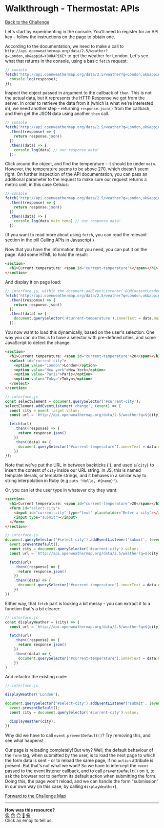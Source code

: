 # Walkthrough - Thermostat: APIs

[Back to the Challenge](../apis.md)

Let's start by experimenting in the console.  You'll need to register for an API key - follow the instructions on the page to obtain one.

According to the documentation, we need to make a call to `http://api.openweathermap.org/data/2.5/weather?q=London,uk&appid=YOURAPIKEY` to get the weather for London. Let's see what that returns in the console, using a basic `fetch` request:

```javascript
// console
fetch('http://api.openweathermap.org/data/2.5/weather?q=London,uk&appid=a3d9eb01d4de82b9b8d0849ef604dbed').then((response) => {
  console.log(response);
});
```

Inspect the object passed in argument to the callback of `then`. This is not the actual data, but it represents the HTTP Response we got from the server. In order to retrieve the data from it (which is what we're interested in), we need another step - returning `response.json()` from the callback, and then get the JSON data using another `then` call.

```javascript
// console
fetch('http://api.openweathermap.org/data/2.5/weather?q=London,uk&appid=a3d9eb01d4de82b9b8d0849ef604dbed')
  .then((response) => {
    return response.json()
  })
  .then((data) => {
    console.log(data) // our response data!
  });
```

Click around the object, and find the temperature - it should be under `main`. However, the temperature seems to be above 270, which doesn't seem right. On further inspection of the API documentation, you can pass an additional parameter to the request to make sure our request returns a metric unit, in this case Celsius:

```javascript
// console
fetch('http://api.openweathermap.org/data/2.5/weather?q=London,uk&appid=a3d9eb01d4de82b9b8d0849ef604dbed&units=metric')
  .then((response) => {
    return response.json()
  })
  .then((data) => {
    console.log(data.main.temp) // our response data!
  });
```

(If you want to read more about using `fetch`, you can read the relevant section in the pill [Calling APIs in Javascript](https://github.com/makersacademy/course/blob/master/pills/calling_apis_in_javascript.md#using-fetch) )

Now that you have the information that you need, you can put it on the page. Add some HTML to hold the result:

```html
<section>
  <h1>Current temperature: <span id="current-temperature"></span></h1>
</section>
```

And display it on page load:

```javascript
// interface.js, within the document.addEventListener('DOMContentLoaded' ... ) callback
fetch('http://api.openweathermap.org/data/2.5/weather?q=London,uk&appid=a3d9eb01d4de82b9b8d0849ef604dbed&units=metric')
  .then((response) => {
    return response.json()
  })
  .then((data) => {
    document.querySelector('#current-temperature').innerText = data.main.temp;
  });
```

You now want to load this dynamically, based on the user's selection. One way you can do this is to have a selector with pre-defined cities, and some JavaScript to detect the change:

```html
<section>
  <h1>Current temperature: <span id="current-temperature">20</span></h1>
  <select id="current-city">
    <option value="London">London</option>
    <option value="New york">New York</option>
    <option value="Paris">Paris</option>
    <option value="Tokyo">Tokyo</option>
  </select>
</section>
```

```javascript
// interface.js
const selectElement = document.querySelector('#current-city');
selectElement.addEventListener('change', (event) => {
  const city = event.target.value;
  const url = `http://api.openweathermap.org/data/2.5/weather?q=${city}&appid=a3d9eb01d4de82b9b8d0849ef604dbed&units=metric`

  fetch(url)
    .then((response) => {
      return response.json()
    })
    .then((data) => {
      document.querySelector('#current-temperature').innerText = data.main.temp;
    })
});
```

Note that we've put the URL in between backticks (\`), and used `${city}` to insert the content of `city` inside our URL string. In JS, this is named template literals, or template strings, and it behaves in a similar way to string interpolation in Ruby (e.g `puts "Hello, #{name}"`).

Or, you can let the user type in whatever city they want:

```html
<section>
  <h1>Current temperature: <span id="current-temperature">20</span></h1>
  <form id="select-city">
    <input id="current-city" type="text" placeholder="Enter a city"></input>
    <input type="submit"></input>
  </form>
</section>
```

```javascript
// interface.js
document.querySelector('#select-city').addEventListener('submit', (event) => {
  event.preventDefault();
  const city = document.querySelector('#current-city').value;
  const url = `http://api.openweathermap.org/data/2.5/weather?q=${city}&appid=a3d9eb01d4de82b9b8d0849ef604dbed&units=metric`

  fetch(url)
    .then((response) => {
      return response.json()
    })
    .then((data) => {
      document.querySelector('#current-temperature').innerText = data.main.temp;
    })
})
```

Either way, that `fetch` part is looking a bit messy - you can extract it to a function that's a bit clearer:

```javascript
// interface.js
const displayWeather = (city) => {
  const url = `http://api.openweathermap.org/data/2.5/weather?q=${city}&appid=a3d9eb01d4de82b9b8d0849ef604dbed&units=metric`

  fetch(url)
    .then((response) => {
      return response.json()
    })
    .then((data) => {
      document.querySelector('#current-temperature').innerText = data.main.temp;
    })
}
```

And refactor the existing code:

```javascript
// interface.js

displayWeather('London');

document.querySelector('#select-city').addEventListener('submit', (event) => {
  event.preventDefault();
  const city = document.querySelector('#current-city').value;

  displayWeather(city);
})

```

Why did we have to call `event.preventDefault()`? Try removing this, and see what happens!

Our page is reloading completely! But why? Well, the default behaviour of the `form` tag, when submitted by the user, is to load the next page to which the form data is sent - or to reload the same page, if no `action` attribute is present. But that's not what we want! So we have to intercept the `event` passed to the event listener callback, and to call `preventDefault()` on it, to ask the browser not to perform its default action when submitting the form. Doing this, the page won't reload, and we can handle the form "submission" in our own way (in this case, by calling `displayWeather`).

[Forward to the Challenge Map](../README.md)

<!-- BEGIN GENERATED SECTION DO NOT EDIT -->

---

**How was this resource?**  
[😫](https://airtable.com/shrUJ3t7KLMqVRFKR?prefill_Repository=course&prefill_File=thermostat_es6/walkthroughs/apis.md&prefill_Sentiment=😫) [😕](https://airtable.com/shrUJ3t7KLMqVRFKR?prefill_Repository=course&prefill_File=thermostat_es6/walkthroughs/apis.md&prefill_Sentiment=😕) [😐](https://airtable.com/shrUJ3t7KLMqVRFKR?prefill_Repository=course&prefill_File=thermostat_es6/walkthroughs/apis.md&prefill_Sentiment=😐) [🙂](https://airtable.com/shrUJ3t7KLMqVRFKR?prefill_Repository=course&prefill_File=thermostat_es6/walkthroughs/apis.md&prefill_Sentiment=🙂) [😀](https://airtable.com/shrUJ3t7KLMqVRFKR?prefill_Repository=course&prefill_File=thermostat_es6/walkthroughs/apis.md&prefill_Sentiment=😀)  
Click an emoji to tell us.

<!-- END GENERATED SECTION DO NOT EDIT -->
